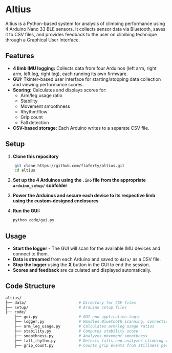 # Altius

Altius is a Python-based system for analysis of climbing performance using 4 Arduino Nano 33 BLE sensors. It collects sensor data via Bluetooth, saves it to CSV files, and provides feedback to the user on climbing technique through a Graphical User Interface.

## Features

- **4 limb IMU logging:** Collects data from four Arduinos (left arm, right arm, left leg, right leg), each running its own firmware.
- **GUI:** Tkinter-based user interface for starting/stopping data collection and viewing performance scores.
- **Scoring:** Calculates and displays scores for:
  - Arm/leg usage ratio
  - Stability
  - Movement smoothness
  - Rhythm/flow
  - Grip count
  - Fall detection
- **CSV-based storage:** Each Arduino writes to a separate CSV file.

## Setup

1. **Clone this repository** 
```sh
    git clone https://github.com/flaferty/altius.git
    cd altius
```

2. **Set up the 4 Arduinos using the `.ino` file from the appropriate `arduino_setup/` subfolder**

3. **Power the Arduinos and secure each device to its respective limb using the custom-designed enclosures**
4. **Run the GUI:**
   ```sh
   python code/gui.py
   ```

## Usage

- **Start the logger** - The GUI will scan for the available IMU devices and connect to them.
- **Data is streamed** from each Arduino and saved to `data/` as a CSV file.
- **Stop the logger** using the **X** button in the GUI to end the session.
- **Scores and feedback** are calculated and displayed automatically.

## Code Structure
```bash
altius/
├── data/                       # Directory for CSV files
├── setup/                      # Arduino setup files
├── code/
    ├── gui.py                  # GUI and application logic
    ├── logger.py               # Handles Bluetooth scanning, connection, and CSV logging
    ├── arm_leg_usage.py        # Calculates arm/leg usage ratios
    ├── stability.py            # Computes stability score
    ├── smoothness.py           # Analyzes movement smoothness
    ├── fall_rhythm.py          # Detects falls and analyzes climbing rhythm/flow
    ├── grip_count.py           # Counts grip events from stillness periods
```
